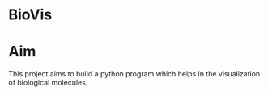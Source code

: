 # BioVis
<h1>Aim</h1>
<p>This project aims to build a python program which helps in the visualization of biological molecules.</p>
